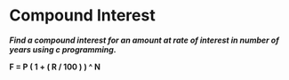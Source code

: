 # Compound Interest
***Find a compound interest for an amount at rate of interest in number of years using c programming.***

**F = P ( 1 + ( R / 100 ) ) ^ N**
